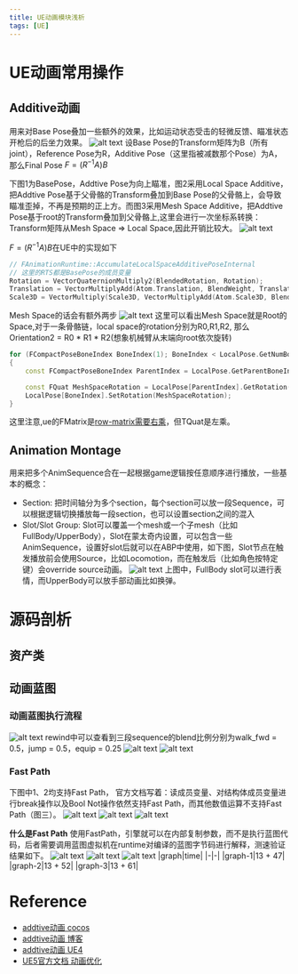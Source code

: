 ```yaml
---
title: UE动画模块浅析
tags: [UE]
---
```

# UE动画常用操作
## Additive动画
用来对Base Pose叠加一些额外的效果，比如运动状态受击的轻微反馈、瞄准状态开枪后的后坐力效果。
![alt text](images/image.png)
设Base Pose的Transform矩阵为B（所有joint），Reference Pose为R，Additive Pose（这里指被减数那个Pose）为A，那么Final Pose $F = (R^{-1}A)B$

下图1为BasePose，Addtive Pose为向上瞄准，图2采用Local Space Additive，把Addtive Pose基于父骨骼的Transform叠加到Base Pose的父骨骼上，会导致瞄准歪掉，不再是预期的正上方。而图3采用Mesh Space Additive，把Addtive Pose基于root的Transform叠加到父骨骼上,这里会进行一次坐标系转换：Transform矩阵从Mesh Space => Local Space,因此开销比较大。
![alt text](images/image-1.png)

 $F = (R^{-1}A)B$在UE中的实现如下
```cpp
// FAnimationRuntime::AccumulateLocalSpaceAdditivePoseInternal
// 这里的RTS都是BasePose的成员变量
Rotation = VectorQuaternionMultiply2(BlendedRotation, Rotation);
Translation = VectorMultiplyAdd(Atom.Translation, BlendWeight, Translation);
Scale3D = VectorMultiply(Scale3D, VectorMultiplyAdd(Atom.Scale3D, BlendWeight, DefaultScale));
```
Mesh Space的话会有额外两步
![alt text](images/image-2.png)
这里可以看出Mesh Space就是Root的Space,对于一条骨骼链，local space的rotation分别为R0,R1,R2, 那么Orientation2 = R0 * R1 * R2(想象机械臂从末端向root依次旋转)
```cpp
for (FCompactPoseBoneIndex BoneIndex(1); BoneIndex < LocalPose.GetNumBones(); ++BoneIndex)
{
    const FCompactPoseBoneIndex ParentIndex = LocalPose.GetParentBoneIndex(BoneIndex);

    const FQuat MeshSpaceRotation = LocalPose[ParentIndex].GetRotation() * LocalPose[BoneIndex].GetRotation();
    LocalPose[BoneIndex].SetRotation(MeshSpaceRotation);
}
```
这里注意,ue的FMatrix是[row-matrix需要右乘](https://mobile.rodolphe-vaillant.fr/entry/145/unreal-engine-c-tmap-doc-sheet-1)，但TQuat是左乘。

## Animation Montage
用来把多个AnimSequence合在一起根据game逻辑按任意顺序进行播放，一些基本的概念：
* Section: 把时间轴分为多个section，每个section可以放一段Sequence，可以根据逻辑切换播放每一段section，也可以设置section之间的混入
* Slot/Slot Group: Slot可以覆盖一个mesh或一个子mesh（比如FullBody/UpperBody），Slot在蒙太奇内设置，可以包含一些AnimSequence，设置好slot后就可以在ABP中使用，如下图，Slot节点在触发播放前会使用Source，比如Locomotion，而在触发后（比如角色按特定键）会override source动画。
![alt text](images/image-17.png)
上图中，FullBody slot可以进行表情，而UpperBody可以放手部动画比如换弹。

# 源码剖析
## 资产类

## 动画蓝图
### 动画蓝图执行流程
![alt text](images/image-7.png)
rewind中可以查看到三段sequence的blend比例分别为walk_fwd = 0.5，jump = 0.5，equip = 0.25
![alt text](images/image-8.png)
![alt text](images/image-9.png)

### Fast Path
下图中1、2均支持Fast Path， 官方文档写着：读成员变量、对结构体成员变量进行break操作以及Bool Not操作依然支持Fast Path，而其他数值运算不支持Fast Path（图三）。
![alt text](images/image-10.png)
![alt text](images/image-11.png)
![alt text](images/image-12.png)

**什么是Fast Path**
使用FastPath，引擎就可以在内部复制参数，而不是执行蓝图代码，后者需要调用蓝图虚拟机在runtime对编译的蓝图字节码进行解释，测速验证结果如下。
![alt text](images/image-14.png)
![alt text](images/image-15.png)
![alt text](images/image-13.png)
|graph|time|
|-|-|
|graph-1|13 + 47|
|graph-2|13 + 52|
|graph-3|13 + 61|




# Reference
* [addtive动画 cocos](https://docs.cocos.com/creator/3.8/manual/en/animation/marionette/additive-animation/)
* [addtive动画 博客](https://docs.unrealengine.com/4.27/en-US/AnimatingObjects/SkeletalMeshAnimation/AimOffset/)
* [addtive动画 UE4](https://docs.unrealengine.com/4.27/en-US/AnimatingObjects/SkeletalMeshAnimation/AimOffset/)
* [UE5官方文档 动画优化](https://dev.epicgames.com/documentation/zh-cn/unreal-engine/animation-optimization-in-unreal-engine)